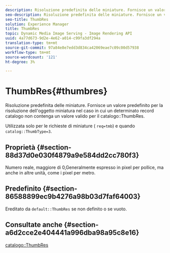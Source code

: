 ```yaml
---
description: Risoluzione predefinita delle miniature. Fornisce un valore predefinito per la risoluzione dell'oggetto miniatura nel caso in cui un determinato record catalogo non contenga un valore ThumbRes valido per il catalogo.
seo-description: Risoluzione predefinita delle miniature. Fornisce un valore predefinito per la risoluzione dell'oggetto miniatura nel caso in cui un determinato record catalogo non contenga un valore ThumbRes valido per il catalogo.
seo-title: ThumbRes
solution: Experience Manager
title: ThumbRes
topic: Dynamic Media Image Serving - Image Rendering API
uuid: 4a77d673-9d2e-4e62-a014-c99fa3df294a
translation-type: tm+mt
source-git-commit: 97a84e8e7edd3d834ca42069eae7c09c00d57938
workflow-type: tm+mt
source-wordcount: '121'
ht-degree: 3%

---
```



# ThumbRes{#thumbres}

Risoluzione predefinita delle miniature. Fornisce un valore predefinito per la risoluzione dell&#39;oggetto miniatura nel caso in cui un determinato record catalogo non contenga un valore valido per il catalogo::ThumbRes.

Utilizzata solo per le richieste di miniature ( `req=tmb`) e quando `catalog::ThumbType=3`.

## Proprietà {#section-88d37d0e030f4879a9e584dd2cc780f3}

Numero reale, maggiore di 0,Generalmente espresso in pixel per pollice, ma anche in altre unità, come i pixel per metro.

## Predefinito {#section-86588899ec9b4276a98b03d7faf64003}

Ereditato da `default::ThumbRes` se non definito o se vuoto.

## Consultate anche {#section-a6d2cce2e404441a996dba98a95c8e16}

[catalogo::ThumbRes](../../../../../is-api/image-catalog/image-serving-api-ref/c-image-catalog-reference/c-image-svg-data-reference/c-image-data-reference/r-thumbres-cat.md#reference-eedb9991397347c3bed5bd0a785c4c69)
